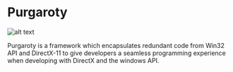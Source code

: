 # Purgaroty
![alt text](https://i.imgur.com/zTRPxZ6.jpg)



Purgaroty is a framework which encapsulates redundant code from Win32 API and DirectX-11 to give developers a seamless programming experience when developing with DirectX and the windows API.

